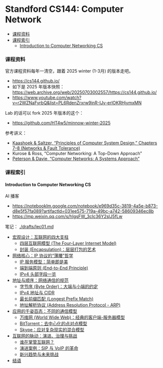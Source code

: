 # Standford CS144: Computer Network

<!-- @import "[TOC]" {cmd="toc" depthFrom=3 depthTo=6 orderedList=false} -->

<!-- code_chunk_output -->

- [课程资料](#课程资料)
- [课程索引](#课程索引)
  - [Introduction to Computer Networking CS](#introduction-to-computer-networking-cs)

<!-- /code_chunk_output -->

### 课程资料

官方课程资料每年一清空，跟着 2025 winter (1-3月) 的版本走吧。

- https://cs144.github.io/
- 如下是 2025 年版本快照： https://web.archive.org/web/20250703002557/https://cs144.github.io/
- https://www.youtube.com/watch?v=r2WZNaFyrbQ&list=PL6RdenZrxrw9inR-IJv-erlOKRHjymxMN

Lab 的话可以 fork 2025 年版本的这个：
- https://github.com/HT4w5/minnow-winter-2025

参考讲义：
- [Kaashoek & Saltzer, “Principles of Computer System Design,” Chapters 7–8 (Networks & Fault Tolerance)](https://ocw.mit.edu/courses/res-6-004-principles-of-computer-system-design-an-introduction-spring-2009/pages/online-textbook/)
- Kurose & Ross, “Computer Networking: A Top-Down Approach”
- [Peterson & Davie, “Computer Networks: A Systems Approach”](https://book.systemsapproach.org/)

### 课程索引

#### Introduction to Computer Networking CS

AI 播客
- https://notebooklm.google.com/notebook/e969d35c-3819-4a5e-b873-d8e5f57fa089?artifactId=031ee575-719a-49bc-a742-58609346ec8b
- https://mp.weixin.qq.com/s/hIgsFW_3cIc36Y2slJ5fLw

笔记： [./drafts/lec01.md](./drafts/lec01.md)
- [宏观设计：互联网的四大支柱](./drafts/lec01.md#宏观设计互联网的四大支柱)
  - [四层互联网模型 (The Four-Layer Internet Model)](./drafts/lec01.md#四层互联网模型-the-four-layer-internet-model)
  - [封装 (Encapsulation)：层层打包的艺术](./drafts/lec01.md#封装-encapsulation层层打包的艺术)
- [网络核心：IP 协议的“薄腰”哲学](./drafts/lec01.md#网络核心ip-协议的薄腰哲学)
  - [IP 服务模型：简单即是美](./drafts/lec01.md#ip-服务模型简单即是美)
  - [端到端原则 (End-to-End Principle)](./drafts/lec01.md#端到端原则-end-to-end-principle)
  - [IPv4 头部字段一览](./drafts/lec01.md#ipv4-头部字段一览)
- [地址与顺序：网络通信的规范](./drafts/lec01.md#地址与顺序网络通信的规范)
  - [字节序 (Byte Order)：大端与小端的约定](./drafts/lec01.md#字节序-byte-order大端与小端的约定)
  - [IPv4 地址与 CIDR](./drafts/lec01.md#ipv4-地址与-cidr)
  - [最长前缀匹配 (Longest Prefix Match)](./drafts/lec01.md#最长前缀匹配-longest-prefix-match)
  - [地址解析协议 (Address Resolution Protocol - ARP)](./drafts/lec01.md#地址解析协议-address-resolution-protocol---arp)
- [应用的千姿百态：不同的通信模型](./drafts/lec01.md#应用的千姿百态不同的通信模型)
  - [万维网 (World Wide Web)：经典的客户端-服务器模型](./drafts/lec01.md#万维网-world-wide-web经典的客户端-服务器模型)
  - [BitTorrent：去中心化的点对点模型](./drafts/lec01.md#bittorrent去中心化的点对点模型)
  - [Skype：应对复杂现实的混合模型](./drafts/lec01.md#skype应对复杂现实的混合模型)
- [互联网的脉动：演进、治理与挑战](./drafts/lec01.md#互联网的脉动演进-治理与挑战)
  - [谁在掌管互联网？](./drafts/lec01.md#谁在掌管互联网)
  - [演进案例：SIP 与 VoIP 的革命](./drafts/lec01.md#演进案例sip-与-voip-的革命)
  - [新兴趋势与未来挑战](./drafts/lec01.md#新兴趋势与未来挑战)
- [结语](./drafts/lec01.md#结语)
